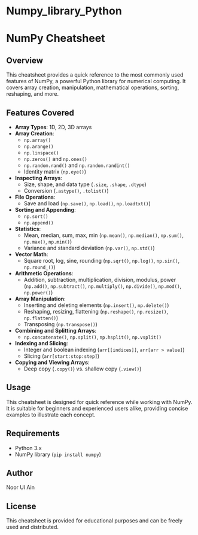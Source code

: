 # Numpy_library_Python
# NumPy Cheatsheet

## Overview
This cheatsheet provides a quick reference to the most commonly used features of NumPy, a powerful Python library for numerical computing. It covers array creation, manipulation, mathematical operations, sorting, reshaping, and more.

## Features Covered
- **Array Types**: 1D, 2D, 3D arrays
- **Array Creation**:
  - `np.array()`
  - `np.arange()`
  - `np.linspace()`
  - `np.zeros()` and `np.ones()`
  - `np.random.rand()` and `np.random.randint()`
  - Identity matrix (`np.eye()`)
- **Inspecting Arrays**:
  - Size, shape, and data type (`.size`, `.shape`, `.dtype`)
  - Conversion (`.astype()`, `.tolist()`)
- **File Operations**:
  - Save and load (`np.save()`, `np.load()`, `np.loadtxt()`)
- **Sorting and Appending**:
  - `np.sort()`
  - `np.append()`
- **Statistics**:
  - Mean, median, sum, max, min (`np.mean()`, `np.median()`, `np.sum()`, `np.max()`, `np.min()`)
  - Variance and standard deviation (`np.var()`, `np.std()`)
- **Vector Math**:
  - Square root, log, sine, rounding (`np.sqrt()`, `np.log()`, `np.sin()`, `np.round_()`)
- **Arithmetic Operations**:
  - Addition, subtraction, multiplication, division, modulus, power (`np.add()`, `np.subtract()`, `np.multiply()`, `np.divide()`, `np.mod()`, `np.power()`)
- **Array Manipulation**:
  - Inserting and deleting elements (`np.insert()`, `np.delete()`)
  - Reshaping, resizing, flattening (`np.reshape()`, `np.resize()`, `np.flatten()`)
  - Transposing (`np.transpose()`)
- **Combining and Splitting Arrays**:
  - `np.concatenate()`, `np.split()`, `np.hsplit()`, `np.vsplit()`
- **Indexing and Slicing**:
  - Integer and boolean indexing (`arr[[indices]]`, `arr[arr > value]`)
  - Slicing (`arr[start:stop:step]`)
- **Copying and Viewing Arrays**:
  - Deep copy (`.copy()`) vs. shallow copy (`.view()`)

## Usage
This cheatsheet is designed for quick reference while working with NumPy. It is suitable for beginners and experienced users alike, providing concise examples to illustrate each concept.

## Requirements
- Python 3.x
- NumPy library (`pip install numpy`)

## Author
Noor Ul Ain

## License
This cheatsheet is provided for educational purposes and can be freely used and distributed.

